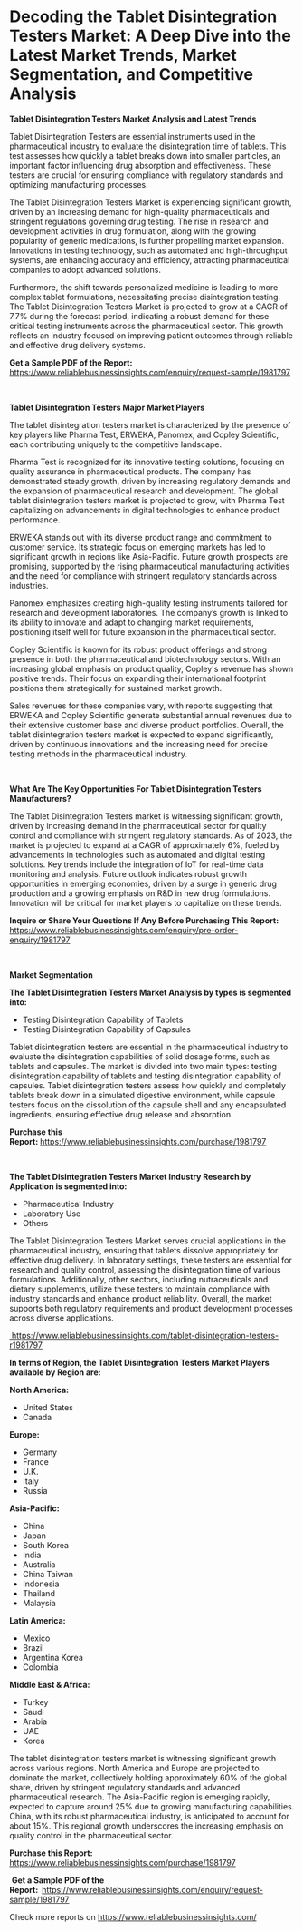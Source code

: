 <p><h1>Decoding the Tablet Disintegration Testers Market: A Deep Dive into the Latest Market Trends, Market Segmentation, and Competitive Analysis</h1></p><p><strong>Tablet Disintegration Testers Market Analysis and Latest Trends</strong></p>
<p><p>Tablet Disintegration Testers are essential instruments used in the pharmaceutical industry to evaluate the disintegration time of tablets. This test assesses how quickly a tablet breaks down into smaller particles, an important factor influencing drug absorption and effectiveness. These testers are crucial for ensuring compliance with regulatory standards and optimizing manufacturing processes.</p><p>The Tablet Disintegration Testers Market is experiencing significant growth, driven by an increasing demand for high-quality pharmaceuticals and stringent regulations governing drug testing. The rise in research and development activities in drug formulation, along with the growing popularity of generic medications, is further propelling market expansion. Innovations in testing technology, such as automated and high-throughput systems, are enhancing accuracy and efficiency, attracting pharmaceutical companies to adopt advanced solutions.</p><p>Furthermore, the shift towards personalized medicine is leading to more complex tablet formulations, necessitating precise disintegration testing. The Tablet Disintegration Testers Market is projected to grow at a CAGR of 7.7% during the forecast period, indicating a robust demand for these critical testing instruments across the pharmaceutical sector. This growth reflects an industry focused on improving patient outcomes through reliable and effective drug delivery systems.</p></p>
<p><strong>Get a Sample PDF of the Report:&nbsp;</strong> <a href="https://www.reliablebusinessinsights.com/enquiry/request-sample/1981797?utm_campaign=3045&utm_medium=2&utm_source=Github&utm_content=ia&utm_term=10042025&utm_id=tablet-disintegration-testers">https://www.reliablebusinessinsights.com/enquiry/request-sample/1981797</a></p>
<p>&nbsp;</p>
<p><strong>Tablet Disintegration Testers Major Market Players</strong></p>
<p><p>The tablet disintegration testers market is characterized by the presence of key players like Pharma Test, ERWEKA, Panomex, and Copley Scientific, each contributing uniquely to the competitive landscape.</p><p>Pharma Test is recognized for its innovative testing solutions, focusing on quality assurance in pharmaceutical products. The company has demonstrated steady growth, driven by increasing regulatory demands and the expansion of pharmaceutical research and development. The global tablet disintegration testers market is projected to grow, with Pharma Test capitalizing on advancements in digital technologies to enhance product performance.</p><p>ERWEKA stands out with its diverse product range and commitment to customer service. Its strategic focus on emerging markets has led to significant growth in regions like Asia-Pacific. Future growth prospects are promising, supported by the rising pharmaceutical manufacturing activities and the need for compliance with stringent regulatory standards across industries.</p><p>Panomex emphasizes creating high-quality testing instruments tailored for research and development laboratories. The company’s growth is linked to its ability to innovate and adapt to changing market requirements, positioning itself well for future expansion in the pharmaceutical sector.</p><p>Copley Scientific is known for its robust product offerings and strong presence in both the pharmaceutical and biotechnology sectors. With an increasing global emphasis on product quality, Copley's revenue has shown positive trends. Their focus on expanding their international footprint positions them strategically for sustained market growth.</p><p>Sales revenues for these companies vary, with reports suggesting that ERWEKA and Copley Scientific generate substantial annual revenues due to their extensive customer base and diverse product portfolios. Overall, the tablet disintegration testers market is expected to expand significantly, driven by continuous innovations and the increasing need for precise testing methods in the pharmaceutical industry.</p></p>
<p>&nbsp;</p>
<p><strong>What Are The Key Opportunities For Tablet Disintegration Testers Manufacturers?</strong></p>
<p><p>The Tablet Disintegration Testers market is witnessing significant growth, driven by increasing demand in the pharmaceutical sector for quality control and compliance with stringent regulatory standards. As of 2023, the market is projected to expand at a CAGR of approximately 6%, fueled by advancements in technologies such as automated and digital testing solutions. Key trends include the integration of IoT for real-time data monitoring and analysis. Future outlook indicates robust growth opportunities in emerging economies, driven by a surge in generic drug production and a growing emphasis on R&D in new drug formulations. Innovation will be critical for market players to capitalize on these trends.</p></p>
<p><strong>Inquire or Share Your Questions If Any Before Purchasing This Report:</strong> <a href="https://www.reliablebusinessinsights.com/enquiry/pre-order-enquiry/1981797?utm_campaign=3045&utm_medium=2&utm_source=Github&utm_content=ia&utm_term=10042025&utm_id=tablet-disintegration-testers">https://www.reliablebusinessinsights.com/enquiry/pre-order-enquiry/1981797</a></p>
<p>&nbsp;</p>
<p><strong>Market Segmentation</strong></p>
<p><strong>The Tablet Disintegration Testers Market Analysis by types is segmented into:</strong></p>
<p><ul><li>Testing Disintegration Capability of Tablets</li><li>Testing Disintegration Capability of Capsules</li></ul></p>
<p><p>Tablet disintegration testers are essential in the pharmaceutical industry to evaluate the disintegration capabilities of solid dosage forms, such as tablets and capsules. The market is divided into two main types: testing disintegration capability of tablets and testing disintegration capability of capsules. Tablet disintegration testers assess how quickly and completely tablets break down in a simulated digestive environment, while capsule testers focus on the dissolution of the capsule shell and any encapsulated ingredients, ensuring effective drug release and absorption.</p></p>
<p><strong>Purchase this Report:&nbsp;</strong><a href="https://www.reliablebusinessinsights.com/purchase/1981797?utm_campaign=3045&utm_medium=2&utm_source=Github&utm_content=ia&utm_term=10042025&utm_id=tablet-disintegration-testers">https://www.reliablebusinessinsights.com/purchase/1981797</a></p>
<p>&nbsp;</p>
<p><strong>The Tablet Disintegration Testers Market Industry Research by Application is segmented into:</strong></p>
<p><ul><li>Pharmaceutical Industry</li><li>Laboratory Use</li><li>Others</li></ul></p>
<p><p>The Tablet Disintegration Testers Market serves crucial applications in the pharmaceutical industry, ensuring that tablets dissolve appropriately for effective drug delivery. In laboratory settings, these testers are essential for research and quality control, assessing the disintegration time of various formulations. Additionally, other sectors, including nutraceuticals and dietary supplements, utilize these testers to maintain compliance with industry standards and enhance product reliability. Overall, the market supports both regulatory requirements and product development processes across diverse applications.</p></p>
<p><a href="https://www.reliablebusinessinsights.com/tablet-disintegration-testers-r1981797?utm_campaign=3045&utm_medium=2&utm_source=Github&utm_content=ia&utm_term=10042025&utm_id=tablet-disintegration-testers">&nbsp;https://www.reliablebusinessinsights.com/tablet-disintegration-testers-r1981797</a></p>
<p><strong>In terms of Region, the Tablet Disintegration Testers Market Players available by Region are:</strong></p>
<p>
    <p> <strong> North America: </strong>
        <ul>
            <li>United States</li>
            <li>Canada</li>
        </ul>
        </p> 
    <p> <strong> Europe: </strong>
        <ul>
            <li>Germany</li>
            <li>France</li>
            <li>U.K.</li>
            <li>Italy</li>
            <li>Russia</li>
        </ul>
        </p> 
    <p> <strong> Asia-Pacific: </strong>
        <ul>
            <li>China</li>
            <li>Japan</li>
            <li>South Korea</li>
            <li>India</li>
            <li>Australia</li>
            <li>China Taiwan</li>
            <li>Indonesia</li>
            <li>Thailand</li>
            <li>Malaysia</li>
        </ul>
        </p> 
    <p> <strong> Latin America: </strong>
        <ul>
            <li>Mexico</li>
            <li>Brazil</li>
            <li>Argentina Korea</li>
            <li>Colombia</li>
        </ul>
        </p> 
    <p> <strong> Middle East & Africa: </strong>
        <ul>
            <li>Turkey</li>
            <li>Saudi</li>
            <li>Arabia</li>
            <li>UAE</li>
            <li>Korea</li>
        </ul>
    </p>
    </p>
<p><p>The tablet disintegration testers market is witnessing significant growth across various regions. North America and Europe are projected to dominate the market, collectively holding approximately 60% of the global share, driven by stringent regulatory standards and advanced pharmaceutical research. The Asia-Pacific region is emerging rapidly, expected to capture around 25% due to growing manufacturing capabilities. China, with its robust pharmaceutical industry, is anticipated to account for about 15%. This regional growth underscores the increasing emphasis on quality control in the pharmaceutical sector.</p></p>
<p><strong>Purchase this Report: </strong><a href="https://www.reliablebusinessinsights.com/purchase/1981797?utm_campaign=3045&utm_medium=2&utm_source=Github&utm_content=ia&utm_term=10042025&utm_id=tablet-disintegration-testers">https://www.reliablebusinessinsights.com/purchase/1981797</a></p>
<p>&nbsp;<strong>Get a Sample PDF of the Report:&nbsp;&nbsp;</strong><a href="https://www.reliablebusinessinsights.com/enquiry/request-sample/1981797?utm_campaign=3045&utm_medium=2&utm_source=Github&utm_content=ia&utm_term=10042025&utm_id=tablet-disintegration-testers">https://www.reliablebusinessinsights.com/enquiry/request-sample/1981797</a></p>
<p><strong></strong></p>
<p>Check more reports on <a href="https://www.reliablebusinessinsights.com/?utm_campaign=3045&utm_medium=2&utm_source=Github&utm_content=ia&utm_term=10042025&utm_id=tablet-disintegration-testers">https://www.reliablebusinessinsights.com/</a></p>